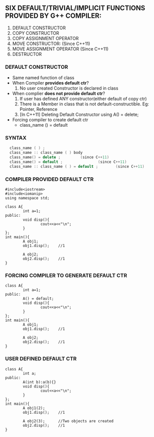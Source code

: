 ## SIX DEFAULT/TRIVIAL/IMPLICIT FUNCTIONS PROVIDED BY G++ COMPILER:        
1. DEFAULT CONSTRUCTOR
2. COPY CONSTRUCTOR
3. COPY ASSIGNMENT OPERATOR
4. MOVE CONSTRUCTOR: (Since C++11)
5. MOVE ASSIGNMENT OPERATOR (Since C++11)
6. DESTRUCTOR

### DEFAULT CONSTRUCTOR
- Same named function of class
- When Compiler **provides default ctr**?
  1. No user created Constructor is declared in class
- When complier **does not provide default ctr**?
  1. If user has  defined ANY constructor(either default of copy ctr)
  2. There is a Member in class that is not default-constructible. Eg: Pointer, Reference    
  3. [In C++11] Deleting Default Constructor using A() = delete;
- Forcing compiler to create default ctr
  - class_name () = default

### SYNTAX
```c++
  class_name ( ) ;
  class_name :: class_name ( ) body
  class_name() = delete ;         (since C++11)
  class_name() = default ;                (since C++11)
  class_name :: class_name ( ) = default ;        (since C++11)
```

### COMPILER PROVIDED DEFAULT CTR
```
#include<iostream>
#include<iomanip>
using namespace std;

class A{
        int a=1;
public:
        void disp(){
                cout<<a<<"\n";
        }
};
int main(){
        A obj1; 
        obj1.disp();    //1

        A obj2; 
        obj2.disp();    //1
}
```

### FORCING COMPILER TO GENERATE DEFAULT CTR
```
class A{
        int a=1;
public:
        A() = default;
        void disp(){
                cout<<a<<"\n";
        }
};
int main(){
        A obj1;
        obj1.disp();    //1

        A obj2;
        obj2.disp();    //1
}
```

### USER DEFINED DEFAULT CTR
```
class A{
        int a;
public:
        A(int b):a(b){}
        void disp(){
                cout<<a<<"\n";
        }
};
int main(){
        A obj1(2);
        obj1.disp();    //1

        A obj2(3);      //Two objects are created
        obj2.disp();    //1
}
```
